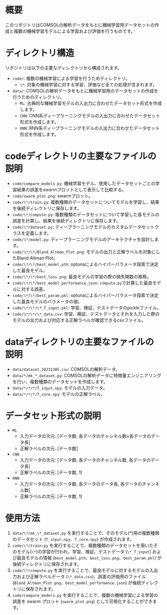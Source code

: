 # 概要
このリポジトリはCOMSOLの解析データをもとに機械学習用データセットの作成と複数の機械学習モデルによる学習および評価を行うものです。

# ディレクトリ構造
リポジトリは以下の主要なディレクトリから構成されます。
- `code/`: 複数の機械学習による学習を行うためディレクトリ。
  - `\*`: 対象の機械学習に対する学習、評価など全ての処理が含まれます。
- `data/`: COMSOLの解析データをもとに機械学習用のデータセットの作成を行うためのディレクトリ。
  - `ML`: 古典的な機械学習モデルの入出力に合わせたデータセット形式を作成します。
  - `CNN`: CNN系ディープラーニングモデルの入出力に合わせたデータセット形式を作成します。
  - `RNN`: RNN系ディープラーニングモデルの入出力に合わせたデータセット形式を作成します。

# codeディレクトリの主要なファイルの説明
- `code/compare_models.py`: 機械学習モデル、使用したデータセットごとの学習結果の誤差をswarmプロットとして表示して比較する。
- `code/swarm_plot.png`: swarmプロット。
- `code/\*/train.py`: 複数種類のデータセットについてモデルを学習し、結果を後続ディレクトリに保存します。
- `code/\*/compute.py`: 複数種類のデータセットについて学習した各モデルの誤差を計算し、結果を後続ディレクトリに保存します。
- `code/\*/dataset.py`: ディープラーニングモデルのカスタムデータセットクラスを定義します。
- `code/\*/model.py`: ディープラーニングモデルのアーキテクチャを設計します。
- `code/\*/\*/Bland_Altman_Plot.png`: モデルの出力と正解ラベルを対象にしたBland Altman Plot。
- `code/\*/\*/best_model.pth`: optunaによるハイパーパラメータ探索で決定した最良モデル。
- `code/\*/\*/best_loss.png`: 最良モデルの学習の際の損失関数の推移。
- `code/\*/\*/best_model_performance.json`: `compute.py`で計算した最良モデルに対する誤差。
- `code/\*/\*/best_param.pkl`: optunaによるハイパーパラメータ探索で決定した最良モデルのパラメータの値。
- `code/\*/\*/\*_T_input.pkl`: 学習、検証、テストデータのpickleファイル。
- `code/\*/\*/\*_data.csv`: 学習、検証、テストデータとそれを入力した際のモデルの出力および対応する正解ラベルが確認できるcsvファイル。

# dataディレクトリの主要なファイルの説明
- `data/dataset_20231205.csv`: COMSOLの解析データ。
- `data/*/mk_*_dataset.py`: COMSOLの解析データに特徴量エンジニアリングを行い、複数種類のデータセットを作成します。
- `data/*/*/*/T_input.npy`: モデルの入力データ。
- `data/*/*/*/T_core.npy`: モデルの正解ラベル。

# データセット形式の説明
- `ML`
  - 入力データの次元: [データ数, 各データのチャンネル数×各データのデータ長]
  - 正解ラベルの次元: [データ数]
- `CNN`
  - 入力データの次元: [データ数, 各データのチャンネル数, 各データのデータ長]
  - 正解ラベルの次元: [データ数, 1]
- `RNN`
  - 入力データの次元: [データ数, 各データのデータ長, 各データのチャンネル数]
  - 正解ラベルの次元: [データ数, 1]

# 使用方法
1. `data/\*/mk_\*_dataset.py` を実行することで、そのモデル(\*)用の複数種類のデータセット (`T_inpur.npy`、`T_core.npy`) が作成されます。
2. `code/\*/train.py` を実行することで、複数種類のデータセットを用いたそのモデル(`\*`)の学習が行われ、学習、検証、テストデータ (`\*_T_input`) および最良モデルの情報 (`best_model.pth`、`best_loss.png`、`best_param.pkl`) が後続ディレクトリに保存されます。
3. `code/\*/compute.py` を実行することで、最良モデルに対するモデルの入出力および正解ラベルデータ (`\*_data.csv`)、誤差の評価用のファイル (`Bland_Altman_Plot.png`、`best_model_performance.json`) が後続ディレクトリに保存されます。
4. `code/compare_models.py` を実行することで、複数の機械学習による学習の誤差を swarm プロット (`swarm_plot.png`) として可視化することができます。